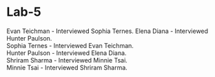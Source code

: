 # Lab-5
Evan Teichman - Interviewed Sophia Ternes. 
Elena Diana - Interviewed Hunter Paulson.  
Sophia Ternes - Interviewed Evan Teichman.  
Hunter Paulson - Interviewed Elena Diana.   
Shriram Sharma - Interviewed Minnie Tsai.   
Minnie Tsai - Interviewed Shriram Sharma.
